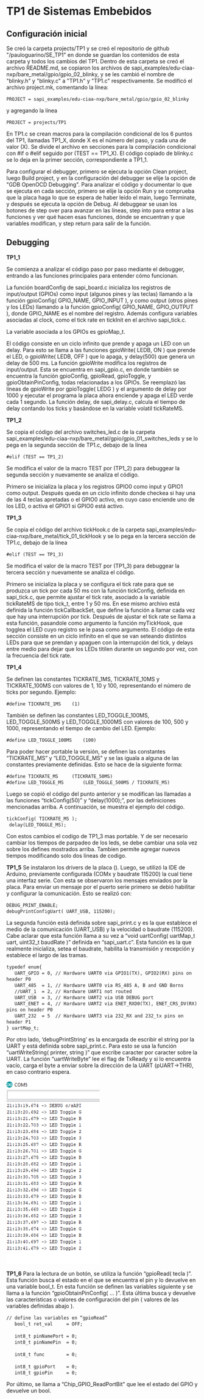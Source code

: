 ﻿# TP1 de Sistemas Embebidos

## Configuración inicial

Se creó la carpeta projects/TP1 y se creó el repositorio de github "/pauloguarino/SE_TP1" en donde se guardan los contenidos de esta carpeta y todos los cambios del TP1.
Dentro de esta carpeta se creó el archivo README.md, se copiaron los archivos de sapi_examples/edu-ciaa-nxp/bare_metal/gpio/gpio_02_blinky, y se les cambió el nombre de "blinky.h" y "blinky.c" a "TP1.h" y "TP1.c" respectivamente.
Se modificó el archivo project.mk, comentando la línea:
```
PROJECT = sapi_examples/edu-ciaa-nxp/bare_metal/gpio/gpio_02_blinky
```
y agregando la línea
```
PROJECT = projects/TP1
```
En TP1.c se crean macros para la compilación condicional de los 6 puntos del TP1, llamadas TP1_X, donde X es el número del paso, y cada una de valor (X). Se divide el archivo en secciones para la compilación condicional con #if o #elif seguido por (TEST == TP1_X). El código copiado de blinky.c se lo deja en la primer sección, correspondiente a TP1_1.

Para configurar el debugger, primero se ejecuta la opción Clean project, luego Build project, y en la configuración del debugger se elije la opción de "GDB OpenOCD Debugging".
Para analizar el código y documentar lo que se ejecuta en cada sección, primero se elije la opción Run y se comprueba que la placa haga lo que se espera de haber leído el main, luego Terminate, y después se ejecuta la opción de Debug. Al debuggear se usan los botones de step over para avanzar en las líneas, step into para entrar a las funciones y ver qué hacen esas funciones, dónde se encuentran y que variables modifican, y step return para salir de la función.

## Debugging

**TP1_1**

Se comienza a analizar el código paso por paso mediante el debugger, entrando a las funciones principales para entender cómo funcionan.

La función boardConfig de sapi_board.c inicializa los registros de input/output (GPIOs) como input (algunos pines y las teclas) llamando a la función gpioConfig( GPIO_NAME, GPIO_INPUT ), y como output (otros pines y los LEDs) llamando a la función gpioConfig( GPIO_NAME, GPIO_OUTPUT ), donde GPIO_NAME es el nombre del registro. Además configura variables asociadas al clock, como el tick rate en tickInit en el archivo sapi_tick.c.

La variable asociada a los GPIOs es gpioMap_t.

El código consiste en un ciclo infinito que prende y apaga un LED con un delay. Para esto se llama a las funciones gpioWrite( LEDB, ON ) que prende el LED, o gpioWrite( LEDB, OFF ) que lo apaga, y delay(500) que genera un delay de 500 ms. La función gpioWrite modifica los registros de input/output. Esta se encuentra en sapi_gpio.c, en donde también se encuentra la función gpioConfig, gpioRead, gpioToggle, y gpioObtainPinConfig, todas relacionadas a los GPIOs. Se reemplazó las líneas de gpioWrite por gpioToggle( LEDG ) y el argumento de delay por 1000 y ejecutar el programa la placa ahora enciende y apaga el LED verde cada 1 segundo. La función delay, de sapi_delay.c, calcula el tiempo de delay contando los ticks y basándose en la variable volatil tickRateMS.

**TP1_2**

Se copia el código del archivo switches_led.c de la carpeta sapi_examples/edu-ciaa-nxp/bare_metal/gpio/gpio_01_switches_leds y se lo pega en la segunda sección de TP1.c, debajo de la línea
```
#elif (TEST == TP1_2)
```
Se modifica el valor de la macro TEST por (TP1_2) para debuggear la segunda sección y nuevamente se analiza el código.

Primero se inicializa la placa y los registros GPIO0 como input y GPIO1 como output. Después queda en un ciclo infinito donde checkea si hay una de las 4 teclas apretadas o el GPIO0 activo, en cuyo caso enciende uno de los LED, o activa el GPIO1 si GPIO0 está activo.

**TP1_3**

Se copia el código del archivo tickHook.c de la carpeta sapi_examples/edu-ciaa-nxp/bare_metal/tick_01_tickHook y se lo pega en la tercera sección de TP1.c, debajo de la línea
```
#elif (TEST == TP1_3)
```
Se modifica el valor de la macro TEST por (TP1_3) para debuggear la tercera sección y nuevamente se analiza el código.

Primero se inicializa la placa y se configura el tick rate para que se produzca un tick por cada 50 ms con la función tickConfig, definida en sapi_tick.c, que permite ajustar el tick rate, asociado a la variable tickRateMS de tipo tick_t, entre 1 y 50 ms. En ese mismo archivo está definida la función tickCallbackSet, que define la función a llamar cada vez que hay una interrupción por tick. Después de ajustar el tick rate se llama a esta función, pasandole como argumento la función myTickHook, que togglea el LED cuyo registro se le pasa como argumento. El código de esta sección consiste en un ciclo infinito en el que se van seteando distintos LEDs para que se prendan y apaguen con la interrupción del tick, y delays entre medio para dejar que los LEDs titilen durante un segundo por vez, con la frecuencia del tick rate.


**TP1_4**

Se definen las constantes TICKRATE_1MS, TICKRATE_10MS y TICKRATE_100MS con valores de 1, 10 y 100, representando el número de ticks por segundo. Ejemplo:
```
#define TICKRATE_1MS	(1)
```
También se definen las constantes LED_TOGGLE_100MS, LED_TOGGLE_500MS y LED_TOGGLE_1000MS con valores de 100, 500 y 1000, representando el tiempo de cambio del LED. Ejemplo:
```
#define LED_TOGGLE_100MS	(100)
```

Para poder hacer portable la versión, se definen las constantes “TICKRATE_MS” y “LED_TOGGLE_MS” y se las iguala a alguna de las constantes previamente definidas. Esto se hace de la siguiente forma:
```
#define TICKRATE_MS		(TICKRATE_50MS)	
#define LED_TOGGLE_MS		(LED_TOGGLE_500MS / TICKRATE_MS)  
```
Luego se copió el código del punto anterior y se modifican las llamadas a las funciones “tickConfig(50)” y “delay(1000);”, por las definiciones mencionadas arriba. A continuación, se muestra el ejemplo del código. 
```
tickConfig( TICKRATE_MS );	
 delay(LED_TOGGLE_MS);
```
Con estos cambios el codigo de TP1_3 mas portable. Y de ser necesario cambiar los tiempos de parpadeo de los leds, se debe cambiar una sola vez sobre los defines mostrados arriba. Tambien permite agregar nuevos tiempos modificando solo dos lineas de codigo. 


**TP1_5**
Se instalaron los drivers de la placa (). Luego, se utilizó la IDE de Arduino, previamente configurada (COMx y baudrate 115200) la cual tiene una interfaz serie. Con esta se observaron los mensajes enviados por la placa. 
Para enviar un mensaje por el puerto serie primero se debió habilitar y configurar la comunicación. Esto se realizó con:
```
DEBUG_PRINT_ENABLE;
debugPrintConfigUart( UART_USB, 115200);
```

La segunda función está definida sobre sapi_print.c y es la que establece el medio de la comunicación (UART_USB) y la velocidad o baudrate (115200). Cabe aclarar que esta función llama a su vez a “void uartConfig( uartMap_t uart, uint32_t baudRate )”  definida en  “sapi_uart.c”. Esta función es la que realmente inicializa, setea el baudrate, habilita la transmisión y recepción y establece el largo de las tramas.

```
typedef enum{
   UART_GPIO = 0, // Hardware UART0 via GPIO1(TX), GPIO2(RX) pins on header P0
   UART_485  = 1, // Hardware UART0 via RS_485 A, B and GND Borns
   //UART_1  = 2, // Hardware UART1 not routed
   UART_USB  = 3, // Hardware UART2 via USB DEBUG port
   UART_ENET = 4, // Hardware UART2 via ENET_RXD0(TX), ENET_CRS_DV(RX) pins on header P0
   UART_232  = 5  // Hardware UART3 via 232_RX and 232_tx pins on header P1
} uartMap_t;
```

Por otro lado, ‘debugPrintString’  es la encargada de escribir el string por la UART y está definida sobre sapi_print.c. Para esto se usa la función “uartWriteString( printer, string )” que escribe caracter por caracter sobre la UART.
La función “uartWriteByte” lee el flag de TxReady y si lo encuentra vacío, carga el byte a enviar sobre la dirección de la UART (pUART->THR), en caso contrario espera.

![](leds.png)

**TP1_6**
Para la lectura de un botón, se utiliza la función “gpioRead( tecla )”. Esta función busca el estado en el que se encuentra el pin y lo devuelve en una variable bool_t.
En esta función se definen las variables  siguiente y se llama a la función “gpioObtainPinConfig( … )”. Esta última busca y devuelve las características o valores de configuración del pin ( valores de las variables definidas abajo  ).

```
// define las variables en “gpioRead”
   bool_t ret_val     = OFF;

   int8_t pinNamePort = 0;
   int8_t pinNamePin  = 0;

   int8_t func        = 0;

   int8_t gpioPort    = 0;
   int8_t gpioPin     = 0;
```

Por último, se llama a “Chip_GPIO_ReadPortBit” que lee el estado del GPIO y devuelve un bool.
